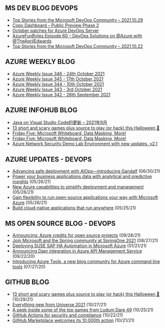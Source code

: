 ## MS DEV BLOG DEVOPS 

<!-- DEVBLOGDEVOPS:START -->
- [Top Stories from the Microsoft DevOps Community – 2021.10.29](https://devblogs.microsoft.com/devops/top-stories-from-the-microsoft-devops-community-2021-10-29/)
- [Copy Dashboard – Public Preview Phase 2](https://devblogs.microsoft.com/devops/copy-dashboard-public-preview-phase-2/)
- [October patches for Azure DevOps Server](https://devblogs.microsoft.com/devops/october-patches-for-azure-devops-server/)
- [AzureFunBytes Episode 60 – DevOps Solutions on @Azure with @TheAprilEdwards](https://devblogs.microsoft.com/devops/azurefunbytes-episode-60-devops-solutions-on-azure-with-theapriledwards/)
- [Top Stories from the Microsoft DevOps Community – 2021.10.22](https://devblogs.microsoft.com/devops/top-stories-from-the-microsoft-devops-community-2021-10-22/)
<!-- DEVBLOGDEVOPS:END -->


## AZURE WEEKLY BLOG

<!-- AZUREWEEKLY:START -->
- [Azure Weekly Issue 346 - 24th October 2021](https://azureweekly.info/issue-346.html)
- [Azure Weekly Issue 345 - 17th October 2021](https://azureweekly.info/issue-345.html)
- [Azure Weekly Issue 344 - 10th October 2021](https://azureweekly.info/issue-344.html)
- [Azure Weekly Issue 343 - 3rd October 2021](https://azureweekly.info/issue-343.html)
- [Azure Weekly Issue 342 - 26th September 2021](https://azureweekly.info/issue-342.html)
<!-- AZUREWEEKLY:END -->

## AZURE INFOHUB BLOG 

<!-- AZUREINFOHUB:START -->
- [Java on Visual Studio Code的更新 – 2021年9月](https://devblogs.microsoft.com/java-ch/java-on-visual-studio-code-september)
- [13 short and scary games plus source to play (or hack) this Halloween 🎃](https://github.blog/2021-10-29-ten-short-and-scary-games-plus-source-to-play-or-hack-this-halloween/)
- [Friday Five: Microsoft Whiteboard, Data Masking, More!](https://techcommunity.microsoft.com/t5/microsoft-mvp-award-program-blog/friday-five-microsoft-whiteboard-data-masking-more/ba-p/2896358)
- [Friday Five: Microsoft Whiteboard, Data Masking, More!](https://techcommunity.microsoft.com/t5/microsoft-mvp-award-program-blog/friday-five-microsoft-whiteboard-data-masking-more/ba-p/2896358)
- [Azure Network Security Demo Lab Environment with new updates. v2.1](https://techcommunity.microsoft.com/t5/azure-network-security/azure-network-security-demo-lab-environment-with-new-updates-v2/ba-p/2892204)
<!-- AZUREINFOHUB:END -->


## AZURE UPDATES - DEVOPS 

<!-- AZUREUPDATES:START -->

 - [Advancing safe deployment with AIOps—introducing Gandalf](https://azure.microsoft.com/blog/advancing-safe-deployment-with-aiops-introducing-gandalf/) (06/30/21)
 - [Power your business applications data with analytical and predictive insights](https://azure.microsoft.com/blog/power-your-business-applications-data-with-analytical-and-predictive-insights/) (05/26/21)
 - [New Azure capabilities to simplify deployment and management](https://azure.microsoft.com/blog/new-azure-capabilities-to-simplify-deployment-and-management/) (05/26/21)
 - [Gain flexibility to run open-source applications your way with Microsoft Azure](https://azure.microsoft.com/blog/gain-flexibility-to-run-open-source-applications-your-way-with-microsoft-azure/) (05/26/21)
 - [Build cloud-native applications that run anywhere](https://azure.microsoft.com/blog/build-cloudnative-applications-that-run-anywhere/) (05/25/21)
<!-- AZUREUPDATES:END -->


## MS OPEN SOURCE BLOG - DEVOPS 

<!-- MSOPENSOURCEBLOG:START -->

 - [Announcing: Azure credits for open source projects](https://cloudblogs.microsoft.com/opensource/2021/09/28/announcing-azure-credits-for-open-source-projects/) (09/28/21)
 - [Join Microsoft and the Spring community at SpringOne 2021](https://cloudblogs.microsoft.com/opensource/2021/08/27/join-microsoft-and-the-spring-community-at-springone-2021/) (08/27/21)
 - [Deploying SUSE SAP HA Automation in Microsoft Azure](https://cloudblogs.microsoft.com/opensource/2021/01/21/deploying-suse-sap-ha-automation-in-microsoft-azure/) (01/21/21)
 - [Announcing Dapr integration in Azure API Management Service](https://cloudblogs.microsoft.com/opensource/2020/09/22/announcing-dapr-integration-azure-api-management-service-apim/) (09/22/20)
 - [Introducing Azure Tools, a new blog community for Azure command line tools](https://cloudblogs.microsoft.com/opensource/2020/07/27/introducing-azure-tools-new-tech-community-blog/) (07/27/20)
<!-- MSOPENSOURCEBLOG:END -->


## GITHUB BLOG


<!-- GITHUB:START -->

 - [13 short and scary games plus source to play (or hack) this Halloween 🎃](https://github.blog/2021-10-29-thirteen-short-and-scary-games-plus-source-to-play-or-hack-this-halloween/) (10/29/21)
 - [Everything new from Universe 2021](https://github.blog/2021-10-27-everything-new-from-universe-2021/) (10/27/21)
 - [A peek inside some of the top games from Ludum Dare 49](https://github.blog/2021-10-25-a-peek-inside-some-of-the-top-games-from-ludum-dare-49/) (10/25/21)
 - [GitHub Actions for security and compliance](https://github.blog/2021-10-22-github-actions-for-security-compliance/) (10/22/21)
 - [GitHub Marketplace welcomes its 10,000th action](https://github.blog/2021-10-21-github-marketplace-welcomes-its-10000th-action/) (10/21/21)
<!-- GITHUB:END -->
